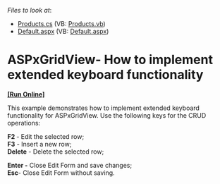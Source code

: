 <!-- default file list -->
*Files to look at*:

* [Products.cs](./CS/WebSite/App_Code/Products.cs) (VB: [Products.vb](./VB/WebSite/App_Code/Products.vb))
* [Default.aspx](./CS/WebSite/Default.aspx) (VB: [Default.aspx](./VB/WebSite/Default.aspx))
<!-- default file list end -->
# ASPxGridView- How to implement extended keyboard functionality
<!-- run online -->
**[[Run Online]](https://codecentral.devexpress.com/e4473/)**
<!-- run online end -->


<p>This example demonstrates how to implement extended keyboard functionality for ASPxGridView. Use the following keys for the CRUD operations:</p><p><strong>F2</strong><strong> </strong>- Edit the selected row;<br />
<strong>F</strong><strong>3</strong> - Insert a new row;<br />
<strong>Delete</strong> - Delete the selected row;</p><p><strong>Enter</strong><strong> -</strong> Close Edit Form and save changes;<br />
<strong>Es</strong><strong>c</strong>- Close Edit Form without saving.</p>

<br/>



